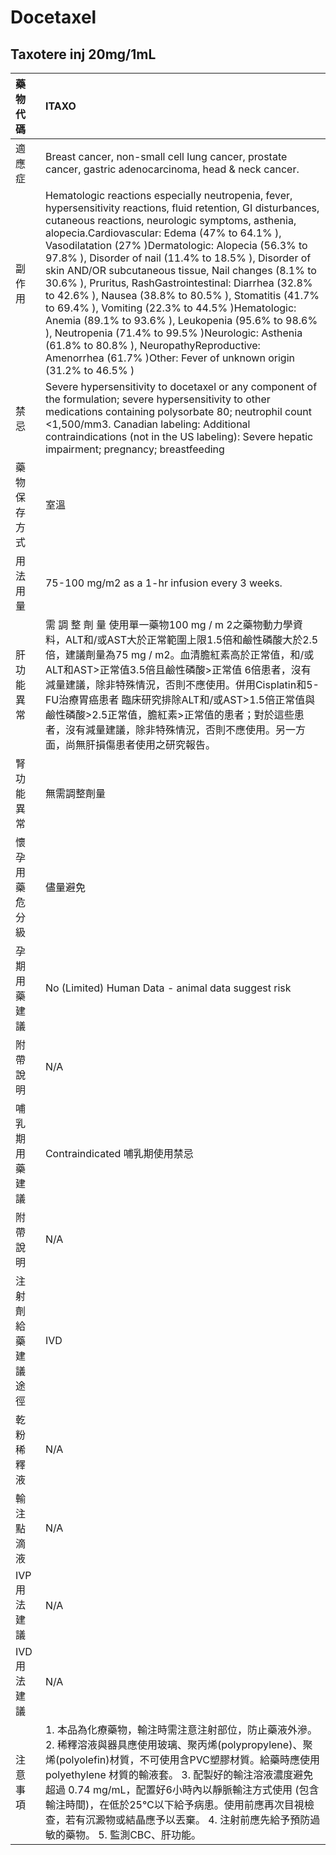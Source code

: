 # Docetaxel

## Taxotere inj 20mg/1mL

| 藥物代碼 | ITAXO |
| :--- | :--- |
| 適應症 | Breast cancer, non-small cell lung cancer, prostate cancer, gastric adenocarcinoma, head & neck cancer. |
| 副作用 | Hematologic reactions especially neutropenia, fever, hypersensitivity reactions, fluid retention, GI disturbances, cutaneous reactions, neurologic symptoms, asthenia, alopecia.Cardiovascular: Edema \(47% to 64.1% \), Vasodilatation \(27% \)Dermatologic: Alopecia \(56.3% to 97.8% \), Disorder of nail \(11.4% to 18.5% \), Disorder of skin AND/OR subcutaneous tissue, Nail changes \(8.1% to 30.6% \), Pruritus, RashGastrointestinal: Diarrhea \(32.8% to 42.6% \), Nausea \(38.8% to 80.5% \), Stomatitis \(41.7% to 69.4% \), Vomiting \(22.3% to 44.5% \)Hematologic: Anemia \(89.1% to 93.6% \), Leukopenia \(95.6% to 98.6% \), Neutropenia \(71.4% to 99.5% \)Neurologic: Asthenia \(61.8% to 80.8% \), NeuropathyReproductive: Amenorrhea \(61.7% \)Other: Fever of unknown origin \(31.2% to 46.5% \) |
| 禁忌 | Severe hypersensitivity to docetaxel or any component of the formulation; severe hypersensitivity to other medications containing polysorbate 80; neutrophil count &lt;1,500/mm3. Canadian labeling: Additional contraindications \(not in the US labeling\): Severe hepatic impairment; pregnancy; breastfeeding |
| 藥物保存方式 | 室溫 |
| 用法用量 | 75-100 mg/m2 as a 1-hr infusion every 3 weeks. |
| 肝功能異常 | 需 調 整 劑 量  使用單一藥物100 mg / m 2之藥物動力學資料，ALT和/或AST大於正常範圍上限1.5倍和鹼性磷酸大於2.5倍，建議劑量為75 mg / m2。血清膽紅素高於正常值，和/或ALT和AST&gt;正常值3.5倍且鹼性磷酸&gt;正常值 6倍患者，沒有減量建議，除非特殊情況，否則不應使用。併用Cisplatin和5-FU治療胃癌患者 臨床研究排除ALT和/或AST&gt;1.5倍正常值與鹼性磷酸&gt;2.5正常值，膽紅素&gt;正常值的患者；對於這些患者，沒有減量建議，除非特殊情況，否則不應使用。另一方面，尚無肝損傷患者使用之研究報告。 |
| 腎功能異常 | 無需調整劑量 |
| 懷孕用藥危分級 | 儘量避免 |
| 孕期用藥建議 | No \(Limited\) Human Data - animal data suggest risk |
| 附帶說明 | N/A |
| 哺乳期用藥建議 | Contraindicated 哺乳期使用禁忌 |
| 附帶說明 | N/A |
| 注射劑給藥建議途徑 | IVD |
| 乾粉稀釋液 | N/A |
| 輸注點滴液 | N/A |
| IVP 用法建議 | N/A |
| IVD 用法建議 | N/A |
| 注意事項 | 1. 本品為化療藥物，輸注時需注意注射部位，防止藥液外滲。 2. 稀釋溶液與器具應使用玻璃、聚丙烯\(polypropylene\)、聚烯\(polyolefin\)材質，不可使用含PVC塑膠材質。給藥時應使用 polyethylene 材質的輸液套。 3. 配製好的輸注溶液濃度避免超過 0.74 mg/mL，配置好6小時內以靜脈輸注方式使用 \(包含輸注時間\)，在低於25℃以下給予病患。使用前應再次目視檢查，若有沉澱物或結晶應予以丟棄。 4. 注射前應先給予預防過敏的藥物。 5. 監測CBC、肝功能。 |

